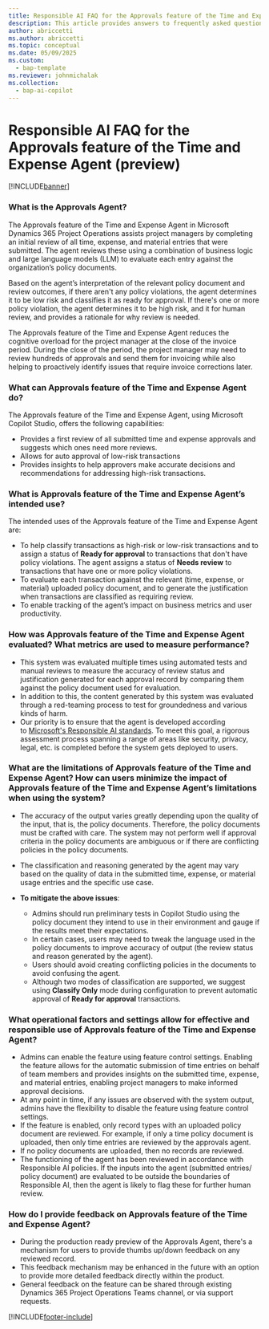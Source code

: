 ```yaml
---
title: Responsible AI FAQ for the Approvals feature of the Time and Expense Agent (preview)
description: This article provides answers to frequently asked questions about Approvals Agent.
author: abriccetti
ms.author: abriccetti
ms.topic: conceptual 
ms.date: 05/09/2025
ms.custom: 
  - bap-template
ms.reviewer: johnmichalak
ms.collection:
  - bap-ai-copilot
---
```



# Responsible AI FAQ for the Approvals feature of the Time and Expense Agent (preview)

[!INCLUDE[banner](../includes/banner.md)]
  
### What is the Approvals Agent?

The Approvals feature of the Time and Expense Agent in Microsoft Dynamics 365 Project Operations assists project managers by completing an initial review of all time, expense, and material entries that were submitted. The agent reviews these using a combination of business logic and large language models (LLM) to evaluate each entry against the organization’s policy documents.

Based on the agent’s interpretation of the relevant policy document and review outcomes, if there aren't any policy violations, the agent determines it to be low risk and classifies it as ready for approval. If there's one or more policy violation, the agent determines it to be high risk, and it for human review, and provides a rationale for why review is needed. 

The Approvals feature of the Time and Expense Agent reduces the cognitive overload for the project manager at the close of the invoice period. During the close of the period, the project manager may need to review hundreds of approvals and send them for invoicing while also helping to proactively identify issues that require invoice corrections later.

### What can Approvals feature of the Time and Expense Agent do? 

The Approvals feature of the Time and Expense Agent, using Microsoft Copilot Studio, offers the following capabilities: 

- Provides a first review of all submitted time and expense approvals and suggests which ones need more reviews.
- Allows for auto approval of low-risk transactions
- Provides insights to help approvers make accurate decisions and recommendations for addressing high-risk transactions.

### What is Approvals feature of the Time and Expense Agent’s intended use?

The intended uses of the Approvals feature of the Time and Expense Agent are:

- To help classify transactions as high-risk or low-risk transactions and to assign a status of **Ready for approval** to transactions that don't have policy violations. The agent assigns a status of **Needs review** to transactions that have one or more policy violations. 
- To evaluate each transaction against the relevant (time, expense, or material) uploaded policy document, and to generate the justification when transactions are classified as requiring review.
- To enable tracking of the agent’s impact on business metrics and user productivity. 

### How was Approvals feature of the Time and Expense Agent evaluated? What metrics are used to measure performance?

- This system was evaluated multiple times using automated tests and manual reviews to measure the accuracy of review status and justification generated for each approval record by comparing them against the policy document used for evaluation. 
- In addition to this, the content generated by this system was evaluated through a red-teaming process to test for groundedness and various kinds of harm. 
- Our priority is to ensure that the agent is developed according to [Microsoft's Responsible AI standards](https://aka.ms/RAIStandardPDF). To meet this goal, a rigorous assessment process spanning a range of areas like security, privacy, legal, etc. is completed before the system gets deployed to users. 

### What are the limitations of Approvals feature of the Time and Expense Agent? How can users minimize the impact of Approvals feature of the Time and Expense Agent’s limitations when using the system?

- The accuracy of the output varies greatly depending upon the quality of the input, that is, the policy documents. Therefore, the policy documents must be crafted with care. The system may not perform well if approval criteria in the policy documents are ambiguous or if there are conflicting policies in the policy documents.
- The classification and reasoning generated by the agent may vary based on the quality of data in the submitted time, expense, or material usage entries and the specific use case.

- **To mitigate the above issues**:
    - Admins should run preliminary tests in Copilot Studio using the policy document they intend to use in their environment and gauge if the results meet their expectations. 
    - In certain cases, users may need to tweak the language used in the policy documents to improve accuracy of output (the review status and reason generated by the agent). 
    - Users should avoid creating conflicting policies in the documents to avoid confusing the agent. 
    - Although two modes of classification are supported, we suggest using **Classify Only** mode during configuration to prevent automatic approval of **Ready for approval** transactions. 

### What operational factors and settings allow for effective and responsible use of Approvals feature of the Time and Expense Agent?

- Admins can enable the feature using feature control settings. Enabling the feature allows for the automatic submission of time entries on behalf of team members and provides insights on the submitted time, expense, and material entries, enabling project managers to make informed approval decisions. 
- At any point in time, if any issues are observed with the system output, admins have the flexibility to disable the feature using feature control settings.
- If the feature is enabled, only record types with an uploaded policy document are reviewed. For example, if only a time policy document is uploaded, then only time entries are reviewed by the approvals agent.
- If no policy documents are uploaded, then no records are reviewed. 
- The functioning of the agent has been reviewed in accordance with Responsible AI policies. If the inputs into the agent (submitted entries/ policy document) are evaluated to be outside the boundaries of Responsible AI, then the agent is likely to flag these for further human review. 

### How do I provide feedback on Approvals feature of the Time and Expense Agent?

- During the production ready preview of the Approvals Agent, there's a mechanism for users to provide thumbs up/down feedback on any reviewed record. 
- This feedback mechanism may be enhanced in the future with an option to provide more detailed feedback directly within the product. 
- General feedback on the feature can be shared through existing Dynamics 365 Project Operations Teams channel, or via support requests.    

[!INCLUDE[footer-include](../includes/footer-banner.md)]
